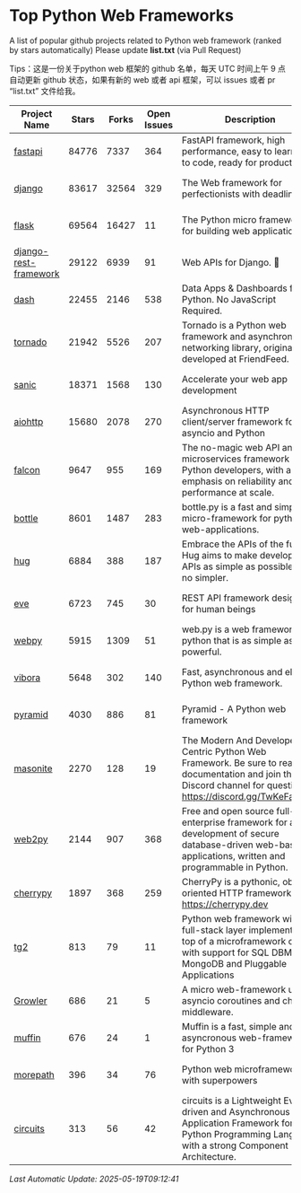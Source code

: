 # Top Python Web Frameworks
A list of popular github projects related to Python web framework (ranked by stars automatically)
Please update **list.txt** (via Pull Request)

Tips：这是一份关于python web 框架的 github 名单，每天 UTC 时间上午 9 点自动更新 github 状态，如果有新的 web 或者 api 框架，可以 issues 或者 pr “list.txt” 文件给我。

| Project Name | Stars | Forks | Open Issues | Description | Last Commit |
| ------------ | ----- | ----- | ----------- | ----------- | ----------- |
| [fastapi](https://github.com/fastapi/fastapi) | 84776 | 7337 | 364 | FastAPI framework, high performance, easy to learn, fast to code, ready for production | 2025-05-11 13:37:47 |
| [django](https://github.com/django/django) | 83617 | 32564 | 329 | The Web framework for perfectionists with deadlines. | 2025-05-19 08:34:14 |
| [flask](https://github.com/pallets/flask) | 69564 | 16427 | 11 | The Python micro framework for building web applications. | 2025-05-13 15:35:41 |
| [django-rest-framework](https://github.com/encode/django-rest-framework) | 29122 | 6939 | 91 | Web APIs for Django. 🎸 | 2025-05-13 14:10:21 |
| [dash](https://github.com/plotly/dash) | 22455 | 2146 | 538 | Data Apps & Dashboards for Python. No JavaScript Required. | 2025-05-06 15:55:33 |
| [tornado](https://github.com/tornadoweb/tornado) | 21942 | 5526 | 207 | Tornado is a Python web framework and asynchronous networking library, originally developed at FriendFeed. | 2025-05-16 12:53:42 |
| [sanic](https://github.com/sanic-org/sanic) | 18371 | 1568 | 130 |  Accelerate your web app development  | Build fast. Run fast. | 2025-03-31 21:19:26 |
| [aiohttp](https://github.com/aio-libs/aiohttp) | 15680 | 2078 | 270 | Asynchronous HTTP client/server framework for asyncio and Python | 2025-05-18 17:32:42 |
| [falcon](https://github.com/falconry/falcon) | 9647 | 955 | 169 | The no-magic web API and microservices framework for Python developers, with an emphasis on reliability and performance at scale. | 2025-04-29 13:13:02 |
| [bottle](https://github.com/bottlepy/bottle) | 8601 | 1487 | 283 | bottle.py is a fast and simple micro-framework for python web-applications. | 2025-05-09 08:42:12 |
| [hug](https://github.com/hugapi/hug) | 6884 | 388 | 187 | Embrace the APIs of the future. Hug aims to make developing APIs as simple as possible, but no simpler. | 2023-06-30 13:14:01 |
| [eve](https://github.com/pyeve/eve) | 6723 | 745 | 30 | REST API framework designed for human beings | 2025-02-26 14:00:47 |
| [webpy](https://github.com/webpy/webpy) | 5915 | 1309 | 51 | web.py is a web framework for python that is as simple as it is powerful.  | 2025-05-08 16:49:08 |
| [vibora](https://github.com/vibora-io/vibora) | 5648 | 302 | 140 | Fast, asynchronous and elegant Python web framework. | 2019-02-11 10:54:12 |
| [pyramid](https://github.com/Pylons/pyramid) | 4030 | 886 | 81 | Pyramid - A Python web framework | 2024-12-20 23:21:35 |
| [masonite](https://github.com/MasoniteFramework/masonite) | 2270 | 128 | 19 | The Modern And Developer Centric Python Web Framework. Be sure to read the documentation and join the Discord channel for questions: https://discord.gg/TwKeFahmPZ | 2025-03-20 20:11:49 |
| [web2py](https://github.com/web2py/web2py) | 2144 | 907 | 368 | Free and open source full-stack enterprise framework for agile development of secure database-driven web-based applications, written and programmable in Python. | 2025-04-16 11:17:02 |
| [cherrypy](https://github.com/cherrypy/cherrypy) | 1897 | 368 | 259 | CherryPy is a pythonic, object-oriented HTTP framework.      https://cherrypy.dev | 2025-05-14 20:21:30 |
| [tg2](https://github.com/TurboGears/tg2) | 813 | 79 | 11 | Python web framework with full-stack layer implemented on top of a microframework core with support for SQL DBMS, MongoDB and Pluggable Applications | 2025-02-18 22:52:59 |
| [Growler](https://github.com/pyGrowler/Growler) | 686 | 21 | 5 | A micro web-framework using asyncio coroutines and chained middleware. | 2020-03-08 07:51:41 |
| [muffin](https://github.com/klen/muffin) | 676 | 24 | 1 | Muffin is a fast, simple and asyncronous web-framework for Python 3 | 2024-07-31 16:33:31 |
| [morepath](https://github.com/morepath/morepath) | 396 | 34 | 76 | Python web microframework with superpowers | 2022-05-29 18:09:39 |
| [circuits](https://github.com/circuits/circuits) | 313 | 56 | 42 | circuits is a Lightweight Event driven and Asynchronous Application Framework for the Python Programming Language with a strong Component Architecture. | 2024-04-03 22:38:28 |

*Last Automatic Update: 2025-05-19T09:12:41*